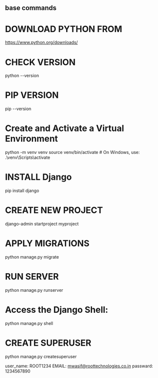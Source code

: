 
## base commands

# DOWNLOAD PYTHON FROM
https://www.python.org/downloads/

# CHECK VERSION
python --version

# PIP VERSION
pip --version

#  Create and Activate a Virtual Environment
python -m venv venv
source venv/bin/activate  # On Windows, use: .\venv\Scripts\activate

# INSTALL Django
pip install django

# CREATE NEW PROJECT
django-admin startproject myproject

# APPLY MIGRATIONS
python manage.py migrate

# RUN SERVER
python manage.py runserver

# Access the Django Shell:
python manage.py shell

# CREATE SUPERUSER
python manage.py createsuperuser

user_name: ROOT1234
EMAIL: mwasif@roottechnologies.co.in
passward: 1234567890



